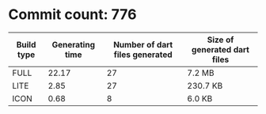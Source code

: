# Commit count: 776
| Build type | Generating time | Number of dart files generated | Size of generated dart files |
|------------|-----------------|-------------------------------|------------------------------|
| FULL | 22.17 | 27 | 7.2 MB |
| LITE | 2.85 | 27 | 230.7 KB |
| ICON | 0.68 | 8 | 6.0 KB |
